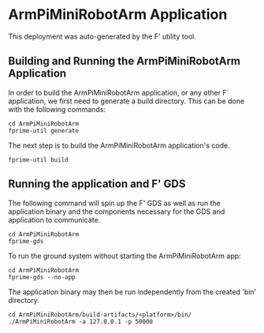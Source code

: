 # ArmPiMiniRobotArm Application

This deployment was auto-generated by the F' utility tool.

## Building and Running the ArmPiMiniRobotArm Application

In order to build the ArmPiMiniRobotArm application, or any other F´ application, we first need to generate a build directory. This can be done with the following commands:

```
cd ArmPiMiniRobotArm
fprime-util generate
```

The next step is to build the ArmPiMiniRobotArm application's code.
```
fprime-util build
```

## Running the application and F' GDS

The following command will spin up the F' GDS as well as run the application binary and the components necessary for the GDS and application to communicate.

```
cd ArmPiMiniRobotArm
fprime-gds
```

To run the ground system without starting the ArmPiMiniRobotArm app:
```
cd ArmPiMiniRobotArm
fprime-gds --no-app
```

The application binary may then be run independently from the created 'bin' directory.

```
cd ArmPiMiniRobotArm/build-artifacts/<platform>/bin/
./ArmPiMiniRobotArm -a 127.0.0.1 -p 50000
```
